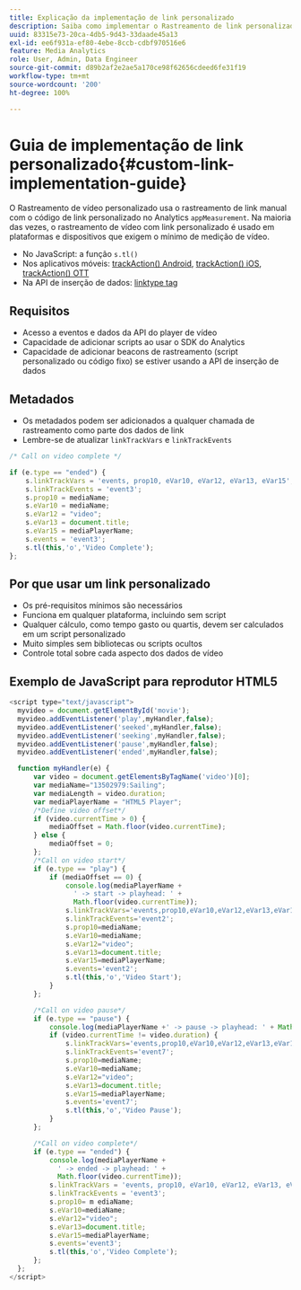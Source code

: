 ```yaml
---
title: Explicação da implementação de link personalizado
description: Saiba como implementar o Rastreamento de link personalizado nas Análises de mídia de streaming.
uuid: 83315e73-20ca-4db5-9d43-33daade45a13
exl-id: ee6f931a-ef80-4ebe-8ccb-cdbf970516e6
feature: Media Analytics
role: User, Admin, Data Engineer
source-git-commit: d89b2af2e2ae5a170ce98f62656cdeed6fe31f19
workflow-type: tm+mt
source-wordcount: '200'
ht-degree: 100%

---
```


# Guia de implementação de link personalizado{#custom-link-implementation-guide}

O Rastreamento de vídeo personalizado usa o rastreamento de link manual com o código de link personalizado no Analytics `appMeasurement`.
Na maioria das vezes, o rastreamento de vídeo com link personalizado é usado em plataformas e dispositivos que exigem o mínimo de medição de vídeo.

* No JavaScript: a função `s.tl()`
* Nos aplicativos móveis: [trackAction() Android](https://experienceleague.adobe.com/docs/mobile-services/android/analytics-android/actions.html?lang=pt-BR), [trackAction() iOS](https://experienceleague.adobe.com/docs/mobile-services/ios/analytics-ios/actions.html?lang=pt-BR), [trackAction() OTT](/help/sdk-implement/analytics-with-ott/track-app-actions.md)
* Na API de inserção de dados: [linktype tag](https://github.com/AdobeDocs/analytics-1.4-apis/blob/master/docs/data-insertion-api/reference/r_supported_tags.md)

## Requisitos

* Acesso a eventos e dados da API do player de vídeo
* Capacidade de adicionar scripts ao usar o SDK do Analytics
* Capacidade de adicionar beacons de rastreamento (script personalizado ou código fixo) se estiver usando a API de inserção de dados

## Metadados

* Os metadados podem ser adicionados a qualquer chamada de rastreamento como parte dos dados de link
* Lembre-se de atualizar `linkTrackVars` e `linkTrackEvents`

```javascript
/* Call on video complete */

if (e.type == "ended") {  
    s.linkTrackVars = 'events, prop10, eVar10, eVar12, eVar13, eVar15';
    s.linkTrackEvents = 'event3';
    s.prop10 = mediaName;
    s.eVar10 = mediaName;
    s.eVar12 = "video";
    s.eVar13 = document.title;
    s.eVar15 = mediaPlayerName;
    s.events = 'event3';
    s.tl(this,'o','Video Complete');
};
```

## Por que usar um link personalizado

* Os pré-requisitos mínimos são necessários
* Funciona em qualquer plataforma, incluindo sem script
* Qualquer cálculo, como tempo gasto ou quartis, devem ser calculados em um script personalizado
* Muito simples sem bibliotecas ou scripts ocultos
* Controle total sobre cada aspecto dos dados de vídeo

## Exemplo de JavaScript para reprodutor HTML5

```javascript
<script type="text/javascript">
  myvideo = document.getElementById('movie');
  myvideo.addEventListener('play',myHandler,false);
  myvideo.addEventListener('seeked',myHandler,false);
  myvideo.addEventListener('seeking',myHandler,false);
  myvideo.addEventListener('pause',myHandler,false);
  myvideo.addEventListener('ended',myHandler,false);

  function myHandler(e) {
      var video = document.getElementsByTagName('video')[0];
      var mediaName="13502979:Sailing";
      var mediaLength = video.duration;
      var mediaPlayerName = "HTML5 Player";
      /*Define video offset*/
      if (video.currentTime > 0) {
          mediaOffset = Math.floor(video.currentTime);
      } else {
          mediaOffset = 0;
      };
      /*Call on video start*/
      if (e.type == "play") {
          if (mediaOffset == 0) {
              console.log(mediaPlayerName +
                ' -> start -> playhead: ' +  
                Math.floor(video.currentTime));
              s.linkTrackVars='events,prop10,eVar10,eVar12,eVar13,eVar15';
              s.linkTrackEvents='event2';
              s.prop10=mediaName;
              s.eVar10=mediaName;
              s.eVar12="video";
              s.eVar13=document.title;
              s.eVar15=mediaPlayerName;
              s.events='event2';
              s.tl(this,'o','Video Start');
          }
      };

      /*Call on video pause*/
      if (e.type == "pause") {
          console.log(mediaPlayerName +' -> pause -> playhead: ' + Math.floor(video.currentTime));
          if (video.currentTime != video.duration) {
              s.linkTrackVars='events,prop10,eVar10,eVar12,eVar13,eVar15';
              s.linkTrackEvents='event7';
              s.prop10=mediaName;
              s.eVar10=mediaName;
              s.eVar12="video";
              s.eVar13=document.title;
              s.eVar15=mediaPlayerName;
              s.events='event7';
              s.tl(this,'o','Video Pause');
          }
      };

      /*Call on video complete*/
      if (e.type == "ended") {
          console.log(mediaPlayerName +
            ' -> ended -> playhead: ' +
            Math.floor(video.currentTime));
          s.linkTrackVars = 'events, prop10, eVar10, eVar12, eVar13, eVar15';
          s.linkTrackEvents = 'event3';
          s.prop10= m ediaName;
          s.eVar10=mediaName;
          s.eVar12="video";
          s.eVar13=document.title;
          s.eVar15=mediaPlayerName;
          s.events='event3';
          s.tl(this,'o','Video Complete');
      };
  };
</script>
```
